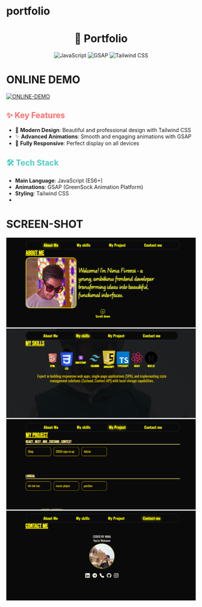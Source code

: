 # portfolio

# <div align="center">🎨 Portfolio</div>

<p align="center">
  <img src="https://img.shields.io/badge/JavaScript-F7DF1E?style=for-the-badge&logo=javascript&logoColor=black" alt="JavaScript">
  <img src="https://img.shields.io/badge/GSAP-88CE02?style=for-the-badge&logo=greensock&logoColor=white" alt="GSAP">
  <img src="https://img.shields.io/badge/Tailwind_CSS-38B2AC?style=for-the-badge&logo=tailwind-css&logoColor=white" alt="Tailwind CSS">
</p>

# ONLINE DEMO
[![ONLINE-DEMO](https://img.shields.io/badge/online-Demo-green)](https://portfolio-cyan-rho-45.vercel.app/)
## <span style="color: #FF6B6B; font-weight: bold;">✨ Key Features</span>

- 🎨 **Modern Design**: Beautiful and professional design with Tailwind CSS
- ✨ **Advanced Animations**: Smooth and engaging animations with GSAP
- 📱 **Fully Responsive**: Perfect display on all devices


## <span style="color: #4ECDC4; font-weight: bold;">🛠️ Tech Stack</span>

- **Main Language**: JavaScript (ES6+)
- **Animations**: GSAP (GreenSock Animation Platform)
- **Styling**: Tailwind CSS
-
 # SCREEN-SHOT
<img src="src/ss/4.png" >
<img src="src/ss/3.png" >
<img src="src/ss/2.png" >
<img src="src/ss/1.png" >


